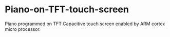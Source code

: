 # Piano-on-TFT-touch-screen
Piano programmed on TFT Capacitive touch screen enabled by ARM cortex micro processor.
